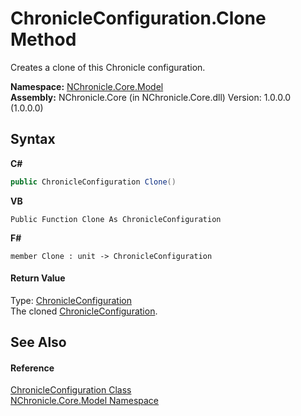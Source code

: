 # ChronicleConfiguration.Clone Method 
 

Creates a clone of this Chronicle configuration.

**Namespace:**&nbsp;<a href="N_NChronicle_Core_Model.md">NChronicle.Core.Model</a><br />**Assembly:**&nbsp;NChronicle.Core (in NChronicle.Core.dll) Version: 1.0.0.0 (1.0.0.0)

## Syntax

**C#**<br />
``` C#
public ChronicleConfiguration Clone()
```

**VB**<br />
``` VB
Public Function Clone As ChronicleConfiguration
```

**F#**<br />
``` F#
member Clone : unit -> ChronicleConfiguration 

```


#### Return Value
Type: <a href="T_NChronicle_Core_Model_ChronicleConfiguration.md">ChronicleConfiguration</a><br />The cloned <a href="T_NChronicle_Core_Model_ChronicleConfiguration.md">ChronicleConfiguration</a>.

## See Also


#### Reference
<a href="T_NChronicle_Core_Model_ChronicleConfiguration.md">ChronicleConfiguration Class</a><br /><a href="N_NChronicle_Core_Model.md">NChronicle.Core.Model Namespace</a><br />
